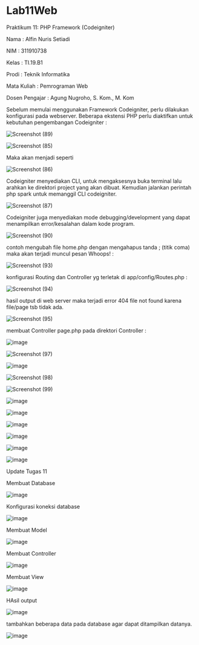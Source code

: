 # Lab11Web
Praktikum 11: PHP Framework (Codeigniter)

Nama : Alfin Nuris Setiadi

NIM : 311910738

Kelas : TI.19.B1

Prodi : Teknik Informatika

Mata Kuliah : Pemrograman Web

Dosen Pengajar : Agung Nugroho, S. Kom., M. Kom

Sebelum memulai menggunakan Framework Codeigniter, perlu dilakukan konfigurasi pada webserver. Beberapa ekstensi PHP perlu diaktifkan untuk kebutuhan pengembangan Codeigniter :

![Screenshot (89)](https://user-images.githubusercontent.com/81596397/121980894-f601ff00-cdb6-11eb-9cb4-58434efbcbb4.png)

![Screenshot (85)](https://user-images.githubusercontent.com/81596397/121980922-01552a80-cdb7-11eb-9d5d-c171fec0b994.png)

Maka akan menjadi seperti

![Screenshot (86)](https://user-images.githubusercontent.com/81596397/121981010-26499d80-cdb7-11eb-9cf1-d75af84e7eb7.png)

Codeigniter menyediakan CLI, untuk mengaksesnya buka terminal lalu arahkan ke direktori project yang akan dibuat. Kemudian jalankan perintah php spark untuk memanggil CLI codeigniter.

![Screenshot (87)](https://user-images.githubusercontent.com/81596397/121981033-32355f80-cdb7-11eb-97e9-d8542d64bd31.png)

Codeigniter juga menyediakan mode debugging/development yang dapat menampilkan error/kesalahan dalam kode program.

![Screenshot (90)](https://user-images.githubusercontent.com/81596397/121981197-6dd02980-cdb7-11eb-8b13-55e233f55135.png)

contoh mengubah file home.php dengan mengahapus tanda ; (titik coma) maka akan terjadi muncul pesan Whoops! :

![Screenshot (93)](https://user-images.githubusercontent.com/81596397/121981832-9d336600-cdb8-11eb-9ab9-80c2bc6c9e6c.png)

konfigurasi Routing dan Controller yg terletak di app/config/Routes.php :

![Screenshot (94)](https://user-images.githubusercontent.com/81596397/121982160-35314f80-cdb9-11eb-99d2-2c4d9ba6eae4.png)

hasil output di web server maka terjadi error 404 file not found karena file/page tsb tidak ada.

![Screenshot (95)](https://user-images.githubusercontent.com/81596397/121982512-d28c8380-cdb9-11eb-9f2d-d61c0ad86427.png)

membuat Controller page.php pada direktori Controller :

![image](https://user-images.githubusercontent.com/81596397/121985159-6d875c80-cdbe-11eb-8035-a8914342fe6f.png)

![Screenshot (97)](https://user-images.githubusercontent.com/81596397/121983141-0916ce00-cdbb-11eb-8bff-935f994faa00.png)

![image](https://user-images.githubusercontent.com/81596397/121985398-e090d300-cdbe-11eb-9280-2e4da98871cd.png)

![Screenshot (98)](https://user-images.githubusercontent.com/81596397/121983147-0ae09180-cdbb-11eb-8f94-5c14bf7a10b7.png)

![Screenshot (99)](https://user-images.githubusercontent.com/81596397/121983794-18e2e200-cdbc-11eb-91a5-b9c6da1614ac.png)

![image](https://user-images.githubusercontent.com/81596397/121983864-37e17400-cdbc-11eb-8adc-b70f087ca237.png)

![image](https://user-images.githubusercontent.com/81596397/121984617-7d527100-cdbd-11eb-9391-1b92779e1bbc.png)

![image](https://user-images.githubusercontent.com/81596397/121984678-96f3b880-cdbd-11eb-8e09-7a041608ccb8.png)

![image](https://user-images.githubusercontent.com/81596397/121984701-a3781100-cdbd-11eb-9493-3def2026ef4f.png)

![image](https://user-images.githubusercontent.com/81596397/121984741-b854a480-cdbd-11eb-9e41-57f5570f2c94.png)

![image](https://user-images.githubusercontent.com/81596397/121984750-c1457600-cdbd-11eb-8b68-31f1354d4fc8.png)

Update Tugas 11

Membuat Database

![image](https://user-images.githubusercontent.com/81596397/122088897-69942280-ce30-11eb-8065-0783356e1606.png)

Konfigurasi koneksi database

![image](https://user-images.githubusercontent.com/81596397/122089800-55045a00-ce31-11eb-9517-803e9a45eaa4.png)

Membuat Model

![image](https://user-images.githubusercontent.com/81596397/122090294-d22fcf00-ce31-11eb-98df-8a6a90e9f3b0.png)

Membuat Controller

![image](https://user-images.githubusercontent.com/81596397/122090387-eb388000-ce31-11eb-9db6-3d1dc640cc63.png)

Membuat View

![image](https://user-images.githubusercontent.com/81596397/122090838-6437d780-ce32-11eb-8a99-64a6ef8fea66.png)

HAsil output

![image](https://user-images.githubusercontent.com/81596397/122091377-ecb67800-ce32-11eb-809a-4a3e40a99ee3.png)

tambahkan beberapa data pada
database agar dapat ditampilkan datanya.

![image](https://user-images.githubusercontent.com/81596397/122091589-28514200-ce33-11eb-9514-b5f19e42fe3f.png)


